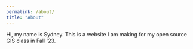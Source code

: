 ```yaml
---
permalink: /about/
title: "About"
---
```

Hi, my name is Sydney. This is a website I am making for my open source GIS class in Fall '23. 
